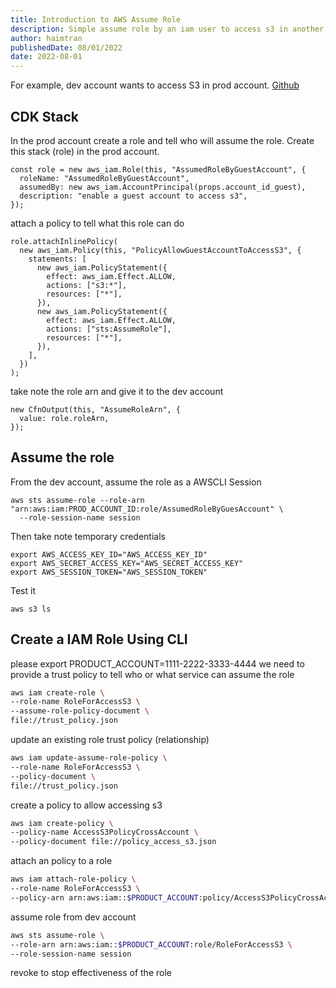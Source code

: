 ```yaml
---
title: Introduction to AWS Assume Role
description: Simple assume role by an iam user to access s3 in another account
author: haimtran
publishedDate: 08/01/2022
date: 2022-08-01
---
```


For example, dev account wants to access S3 in prod account. [Github](https://github.com/entest-hai/aws-assume-role)

## CDK Stack

In the prod account create a role and tell who will assume the role. Create this stack (role) in the prod account.

```tsx
const role = new aws_iam.Role(this, "AssumedRoleByGuestAccount", {
  roleName: "AssumedRoleByGuestAccount",
  assumedBy: new aws_iam.AccountPrincipal(props.account_id_guest),
  description: "enable a guest account to access s3",
});
```

attach a policy to tell what this role can do

```tsx
role.attachInlinePolicy(
  new aws_iam.Policy(this, "PolicyAllowGuestAccountToAccessS3", {
    statements: [
      new aws_iam.PolicyStatement({
        effect: aws_iam.Effect.ALLOW,
        actions: ["s3:*"],
        resources: ["*"],
      }),
      new aws_iam.PolicyStatement({
        effect: aws_iam.Effect.ALLOW,
        actions: ["sts:AssumeRole"],
        resources: ["*"],
      }),
    ],
  })
);
```

take note the role arn and give it to the dev account

```tsx
new CfnOutput(this, "AssumeRoleArn", {
  value: role.roleArn,
});
```

## Assume the role

From the dev account, assume the role as a AWSCLI Session

```shell
aws sts assume-role --role-arn "arn:aws:iam:PROD_ACCOUNT_ID:role/AssumedRoleByGuesAccount" \
  --role-session-name session
```

Then take note temporary credentials

```
export AWS_ACCESS_KEY_ID="AWS_ACCESS_KEY_ID"
export AWS_SECRET_ACCESS_KEY="AWS_SECRET_ACCESS_KEY"
export AWS_SESSION_TOKEN="AWS_SESSION_TOKEN"
```

Test it

```shell
aws s3 ls
```

## Create a IAM Role Using CLI

please export PRODUCT_ACCOUNT=1111-2222-3333-4444 we need to provide a trust policy to tell who or what service can assume the role

```bash
aws iam create-role \
--role-name RoleForAccessS3 \
--assume-role-policy-document \
file://trust_policy.json
```

update an existing role trust policy (relationship)

```bash
aws iam update-assume-role-policy \
--role-name RoleForAccessS3 \
--policy-document \
file://trust_policy.json
```

create a policy to allow accessing s3

```bash
aws iam create-policy \
--policy-name AccessS3PolicyCrossAccount \
--policy-document file://policy_access_s3.json
```

attach an policy to a role

```bash
aws iam attach-role-policy \
--role-name RoleForAccessS3 \
--policy-arn arn:aws:iam::$PRODUCT_ACCOUNT:policy/AccessS3PolicyCrossAccount
```

assume role from dev account

```bash
aws sts assume-role \
--role-arn arn:aws:iam::$PRODUCT_ACCOUNT:role/RoleForAccessS3 \
--role-session-name session
```

revoke to stop effectiveness of the role
